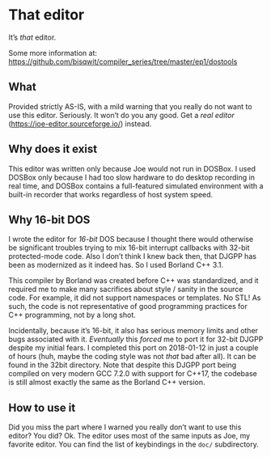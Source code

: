 # That editor

It’s *that* editor.

Some more information at: https://github.com/bisqwit/compiler_series/tree/master/ep1/dostools

## What

Provided strictly AS-IS, with a mild warning that you really do not want to
use this editor. Seriously. It won’t do you any good.
Get a *real editor* (https://joe-editor.sourceforge.io/) instead.

## Why does it exist

This editor was written only because Joe would not run in DOSBox.
I used DOSBox only because I had too slow hardware to do desktop recording
in real time, and DOSBox contains a full-featured simulated environment
with a built-in recorder that works regardless of host system speed.

## Why 16-bit DOS

I wrote the editor for *16-bit* DOS because I thought there would otherwise
be significant troubles trying to mix 16-bit interrupt callbacks with
32-bit protected-mode code. Also I don’t think I knew back then,
that DJGPP has been as modernized as it indeed has. So I used Borland C++ 3.1.

This compiler by Borland was created before C++ was standardized, and it required
me to make many sacrifices about style / sanity in the source code.
For example, it did not support namespaces or templates. No STL!
As such, the code is not representative of good programming practices
for C++ programming, not by a long shot.

Incidentally, because it’s 16-bit, it also has serious memory limits
and other bugs associated with it.
*Eventually* this *forced* me to port it for 32-bit DJGPP despite my initial fears.
I completed this port on 2018-01-12 in just a couple of hours
(huh, maybe the coding style was not *that* bad after all).
It can be found in the 32bit directory.
Note that despite this DJGPP port being compiled on very modern GCC 7.2.0
with support for C++17, the codebase is still almost exactly the same
as the Borland C++ version.

## How to use it

Did you miss the part where I warned you really don’t want to use this editor?
You did? Ok. The editor uses most of the same inputs as Joe, my favorite editor.
You can find the list of keybindings in the `doc/` subdirectory.
